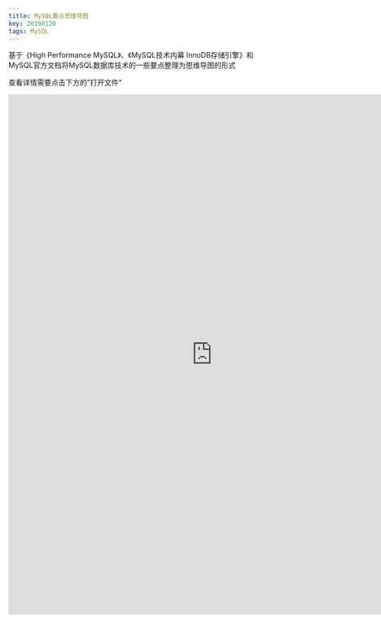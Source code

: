 ```yaml
---
title: MySQL要点思维导图
key: 20190120
tags: MySQL
---
```


基于《High Performance MySQL》、《MySQL技术内幕 InnoDB存储引擎》和MySQL官方文档将MySQL数据库技术的一些要点整理为思维导图的形式

<!--more-->

查看详情需要点击下方的”打开文件“

<iframe id="embed_dom" name="embed_dom" frameborder="0" style="display:block;width:800px; height:1024px;" src="https://www.processon.com/embed/mind/5c41df1ae4b056ae29f55730"></iframe>

